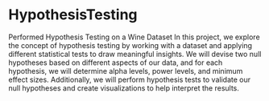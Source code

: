 # HypothesisTesting
Performed Hypothesis Testing on a Wine Dataset
In this project, we explore the concept of hypothesis testing by working with a dataset and applying different statistical tests to draw meaningful insights. We will devise two null hypotheses based on different aspects of our data, and for each hypothesis, we will determine alpha levels, power levels, and minimum effect sizes. Additionally, we will perform hypothesis tests to validate our null hypotheses and create visualizations to help interpret the results.
